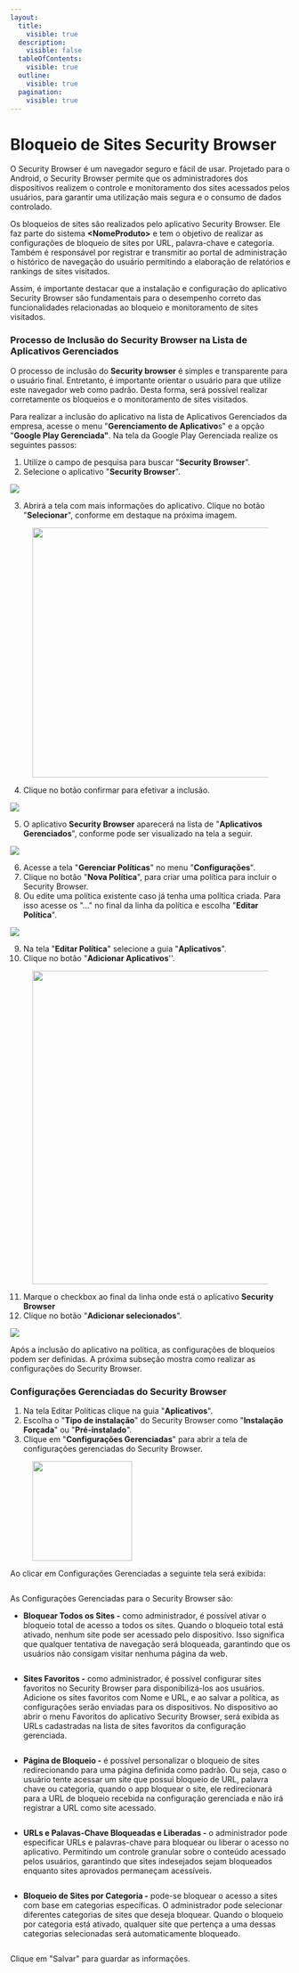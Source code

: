 ```yaml
---
layout:
  title:
    visible: true
  description:
    visible: false
  tableOfContents:
    visible: true
  outline:
    visible: true
  pagination:
    visible: true
---
```


# Bloqueio de Sites Security Browser

O Security Browser é um navegador seguro e fácil de usar. Projetado para o Android, o Security Browser permite que os administradores dos dispositivos realizem o controle e monitoramento dos sites acessados pelos usuários, para garantir uma utilização mais segura e o consumo de dados controlado.

Os bloqueios de sites são realizados pelo aplicativo Security Browser. Ele faz parte do sistema **\<NomeProduto>** e tem o objetivo de realizar as configurações de bloqueio de sites por URL, palavra-chave e categoria. Também é responsável por registrar e transmitir ao portal de administração o histórico de navegação do usuário permitindo a elaboração de relatórios e rankings de sites visitados.

Assim, é importante destacar que a instalação e configuração do aplicativo Security Browser são fundamentais para o desempenho correto das funcionalidades relacionadas ao bloqueio e monitoramento de sites visitados.

### **Processo de Inclusão do Security Browser na Lista de Aplicativos Gerenciados**&#x20;

O processo de inclusão do **Security browser** é simples e transparente para o usuário final. Entretanto, é importante orientar o usuário para que utilize este navegador web como padrão. Desta forma, será possível realizar corretamente os bloqueios e o monitoramento de sites visitados.

Para realizar a inclusão do aplicativo na lista de Aplicativos Gerenciados da empresa, acesse o menu "**Gerenciamento de Aplicativo**s" e a opção "**Google Play Gerenciada"**. Na tela da Google Play Gerenciada realize os seguintes passos:

1. Utilize o campo de pesquisa para buscar "**Security Browser**".
2. Selecione o aplicativo "**Security Browser**".

![](<../../../../../.gitbook/assets/0 (15).png>)

3. Abrirá a tela com mais informações do aplicativo. Clique no botão "**Selecionar**", conforme em destaque na próxima imagem.

<figure><img src="../../../../../.gitbook/assets/image (41).png" alt="" width="449"><figcaption></figcaption></figure>

4. Clique no botão confirmar para efetivar a inclusão.

![](<../../../../../.gitbook/assets/2 (10).png>)

5. O aplicativo **Security Browser** aparecerá na lista de "**Aplicativos Gerenciados**", conforme pode ser visualizado na tela a seguir.

![](<../../../../../.gitbook/assets/3 (6).png>)

6. Acesse a tela "**Gerenciar Políticas**" no menu "**Configurações**".
7. Clique no botão "**Nova Política**", para criar uma política para incluir o Security Browser.
8. Ou edite uma política existente caso já tenha uma política criada. Para isso acesse os "..." no final da linha da política e escolha "**Editar Política**".

![](<../../../../../.gitbook/assets/4 (4).png>)

9. Na tela "**Editar Política**" selecione a guia "**Aplicativos**".
10. Clique no botão "**Adicionar Aplicativos**''.

<figure><img src="../../../../../.gitbook/assets/image (42).png" alt="" width="563"><figcaption></figcaption></figure>

11. Marque o checkbox ao final da linha onde está o aplicativo **Security Browser**
12. Clique no botão "**Adicionar selecionados**".

![](<../../../../../.gitbook/assets/6 (2).png>)

Após a inclusão do aplicativo na política, as configurações de bloqueios podem ser definidas. A próxima subseção mostra como realizar as configurações do Security Browser.

### **Configurações Gerenciadas do Security Browser**

1. Na tela Editar Políticas clique na guia "**Aplicativos**".
2. Escolha o "**Tipo de instalação**" do Security Browser como "**Instalação Forçada**" ou "**Pré-instalado**".
3. Clique em "**Configurações Gerenciadas**" para abrir a tela de configurações gerenciadas do Security Browser.

<figure><img src="../../../../../.gitbook/assets/image (1) (1) (1) (1) (1) (1) (1) (1) (1) (1) (1) (1) (1) (1) (1) (1) (1) (1) (1) (1) (1) (1) (1) (1) (1) (1) (1) (1) (1) (1) (1) (1).png" alt="" width="179"><figcaption></figcaption></figure>

Ao clicar em Configurações Gerenciadas a seguinte tela será exibida:

<figure><img src="../../../../../.gitbook/assets/image (1) (1) (1) (1) (1) (1) (1) (1) (1) (1) (1) (1) (1) (1) (1) (1) (1) (1) (1) (1) (1) (1) (1) (1) (1) (1) (1) (1) (1) (1) (1) (1) (1) (1) (1) (1) (1).png" alt=""><figcaption></figcaption></figure>

As Configurações Gerenciadas para o Security Browser são:&#x20;

* **Bloquear Todos os Sites -** como administrador, é possível ativar o bloqueio total de acesso a todos os sites. Quando o bloqueio total está ativado, nenhum site pode ser acessado pelo dispositivo. Isso significa que qualquer tentativa de navegação será bloqueada, garantindo que os usuários não consigam visitar nenhuma página da web.

<figure><img src="../../../../../.gitbook/assets/image (1) (1) (1) (1) (1) (1) (1) (1) (1) (1) (1) (1) (1) (1) (1) (1) (1) (1) (1) (1) (1) (1) (1) (1) (1) (1) (1) (1).png" alt=""><figcaption></figcaption></figure>

* **Sites Favoritos -** como administrador, é possível configurar sites favoritos no Security Browser para disponibilizá-los aos usuários. Adicione os sites favoritos com Nome e URL, e ao salvar a política, as configurações serão enviadas para os dispositivos. No dispositivo ao abrir o menu Favoritos do aplicativo Security Browser, será exibida as URLs cadastradas na lista de sites favoritos da configuração gerenciada.

<figure><img src="../../../../../.gitbook/assets/image (1) (1) (1) (1) (1) (1) (1) (1) (1) (1) (1) (1) (1) (1) (1) (1) (1) (1) (1) (1) (1) (1) (1) (1) (1) (1) (1) (1) (1).png" alt=""><figcaption></figcaption></figure>

* **Página de Bloqueio -** é possível personalizar o bloqueio de sites redirecionando para uma página definida como padrão. Ou seja, caso o usuário tente acessar um site que possui bloqueio de URL, palavra chave ou categoria, quando o app bloquear o site, ele redirecionará para a URL de bloqueio recebida na configuração gerenciada e não irá registrar a URL como site acessado.

<figure><img src="../../../../../.gitbook/assets/image (3) (1) (1) (1) (1) (1) (1) (1) (1) (1) (1) (1) (1).png" alt=""><figcaption></figcaption></figure>

* **URLs e Palavas-Chave Bloqueadas e Liberadas -** o administrador pode especificar URLs e palavras-chave para bloquear ou liberar o acesso no aplicativo. Permitindo um controle granular sobre o conteúdo acessado pelos usuários, garantindo que sites indesejados sejam bloqueados enquanto sites aprovados permaneçam acessíveis.

<figure><img src="../../../../../.gitbook/assets/image (7) (1) (1).png" alt=""><figcaption></figcaption></figure>

* **Bloqueio de Sites por Categoria -** pode-se bloquear o acesso a sites com base em categorias específicas. O administrador pode selecionar diferentes categorias de sites que deseja bloquear. Quando o bloqueio por categoria está ativado, qualquer site que pertença a uma dessas categorias selecionadas será automaticamente bloqueado.

<figure><img src="../../../../../.gitbook/assets/image (5) (1) (1) (1) (1) (1) (1).png" alt=""><figcaption></figcaption></figure>

Clique em "Salvar" para guardar as informações.
